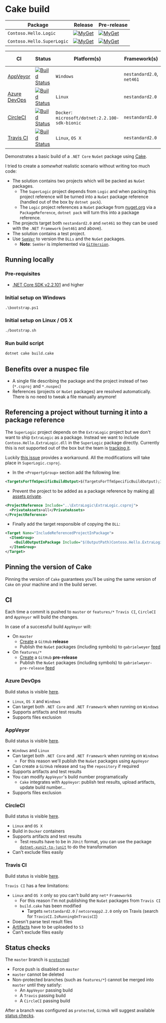 # Cake build

| Package | Release | Pre-release |
| --- | --- | --- |
| `Contoso.Hello.Logic` | [![MyGet][my-get-logic-r-badge]][my-get-logic-r] | [![MyGet][my-get-logic-pre-badge]][my-get-logic-pre] |
| `Contoso.Hello.SuperLogic` | [![MyGet][my-get-super-r-badge]][my-get-super-r] | [![MyGet][my-get-super-pre-badge]][my-get-super-pre] |

| CI | Status | Platform(s) | Framework(s) | Test Framework(s) |
| --- | --- | --- | --- | --- |
| [AppVeyor](#appveyor) | [![Build Status][app-veyor-shield]][app-veyor] | `Windows` | `nestandard2.0`, `net461` | `netcoreapp2.2.0`, `net461` |
| [Azure DevOps](#azure-devops) | [![Build Status][azure-devops-shield]][azure-devops] | `Linux` | `nestandard2.0` | `netcoreapp2.2.0` |
| [CircleCI](#circleci) | [![Build Status][circle-ci-shield]][circle-ci] | `Docker`: `microsoft/dotnet:2.2.100-sdk-bionic` | `nestandard2.0` | `netcoreapp2.2.0` |
| [Travis CI](#travis-ci) | [![Build Status][travis-ci-shield]][travis-ci] | `Linux`, `OS X` | `nestandard2.0` | `netcoreapp2.2.0` |

Demonstrates a basic build of a `.NET Core` `NuGet` package using [Cake][cake].

I tried to create a *somewhat* realistic scenario without writing too much code:

- The solution contains two projects which will be packed as `NuGet` packages.
  - The `SuperLogic` project depends from `Logic` and when packing this project reference will be turned into a `NuGet` package reference (handled out of the box by `dotnet pack`).
  - The `Logic` project references a `NuGet` package from [nuget.org][nuget-org] via a `PackageReference`, `dotnet pack` will turn this into a package reference.
- The projects target both `nestandard2.0` and `net461` so they can be used with the `.NET Framework` (`net461` and above).
- The solution contains a test project.
- Use [`SemVer`][semver] to version the `DLLs` and the `NuGet` packages.
  - **Note**: `SemVer` is implemented via [`GitVersion`][git-version].

## Running locally

### Pre-requisites

- [.NET Core SDK v2.2.101][dotnet-sdk] and higher

### Initial setup on Windows

```posh
.\bootstrap.ps1
```

### Initial setup on Linux / OS X

```bash
./bootstrap.sh
```

### Run build script

```bash
dotnet cake build.cake
```

## Benefits over a nuspec file

- A single file describing the package and the project instead of two (`*.csproj` and `*.nuspec`)
- References (projects or `NuGet` packages) are resolved automatically. There is no need to tweak a file manually anymore!

## Referencing a project without turning it into a package reference

The `SuperLogic` project depends on the `ExtraLogic` project but we don't want to ship `ExtraLogic` as a package. Instead we want to include `Contoso.Hello.ExtraLogic.dll` in the `SuperLogic` package directly. Currently this is not supported out of the box but the team is [tracking it][pack-issues].

Luckily [this issue][project-reference-dll-issue] provides a workaround. All the modifications will take place in `SuperLogic.csproj`.

- In the `<PropertyGroup>` section add the following line:

```xml
<TargetsForTfmSpecificBuildOutput>$(TargetsForTfmSpecificBuildOutput);IncludeReferencedProjectInPackage</TargetsForTfmSpecificBuildOutput>
```

- Prevent the project to be added as a package reference by making [all assets private][private-assets].

```xml
<ProjectReference Include="..\ExtraLogic\ExtraLogic.csproj">
  <PrivateAssets>all</PrivateAssets>
</ProjectReference>
```

- Finally add the target responsible of copying the `DLL`:

```xml
<Target Name="IncludeReferencedProjectInPackage">
  <ItemGroup>
    <BuildOutputInPackage Include="$(OutputPath)Contoso.Hello.ExtraLogic.dll" />
  </ItemGroup>
</Target>
```

## Pinning the version of Cake

Pinning the version of `Cake` guarantees you'll be using the same version of `Cake` on your machine and in the build server.

## CI

Each time a commit is pushed to `master` or `features/*` `Travis CI`, `CircleCI` and `AppVeyor` will build the changes.

In case of a successful build `AppVeyor` will:

- On `master`
  - [Create][github-release] a `GitHub` **release**
  - Publish the `NuGet` packages (including symbols) to `gabrielweyer` [feed][my-get-gabrielweyer-feed]
- On `features/*`
  - [Create][github-release] a `GitHub` **pre-release**
  - Publish the `NuGet` packages (including symbols) to `gabrielweyer-pre-release` [feed][my-get-gabrielweyer-pre-release-feed]

### Azure DevOps

Build status is visible [here][azure-devops].

- `Linux`, `OS X` and `Windows`
- Can target both `.NET Core` and `.NET Framework` when running on `Windows`
- Supports artifacts and test results
- Supports files exclusion

### AppVeyor

Build status is visible [here][app-veyor].

- `Windows` and `Linux`
- Can target both `.NET Core` and `.NET Framework` when running on `Windows`
  - For this reason we'll publish the `NuGet` packages using `AppVeyor`
- Can create a `GitHub` release and `tag` the `repository` if required
- Supports artifacts and test results
- You can modify `AppVeyor`'s build number programatically
  - `Cake` integrates with `AppVeyor`: publish test results, upload artifacts, update build number...
- Supports files exclusion

### CircleCI

Build status is visible [here][circle-ci].

- `Linux` and `OS X`
- Build in `Docker` containers
- Supports artifacts and test results
  - Test results have to be in `JUnit` format, you can use the package [`dotnet-xunit-to-junit`][xunit-to-junit] to do the transformation
- Can't exclude files easily

### Travis CI

Build status is visible [here][travis-ci].

`Travis CI` has a few limitations:

- `Linux` and `OS X` only so you can't build any `net*` `Framework`s
  - For this reason I'm not publishing the `NuGet` packages from `Travis CI`
  - `build.cake` has been modified
    - Targets `netstandard2.0` / `netcoreapp2.2.0` only on Travis (search for `TravisCI.IsRunningOnTravisCI`)
- Doesn't parse test result files
- [Artifacts][travis-artifacts] have to be uploaded to `S3`
- Can't exclude files easily

## Status checks

The `master` branch is [`protected`][github-protected-branch]:

- Force push is disabled on `master`
- `master` cannot be deleted
- Non-protected branches (such as `features/*`) cannot be merged into `master` until they satisfy:
  - An `AppVeyor` passing build
  - A `Travis` passing build
  - A `CircleCI` passing build

After a branch was configured as `protected`, `GitHub` will suggest available [status checks][github-status-checks].

[cake]: https://cakebuild.net/
[nuget-org]: https://www.nuget.org/
[build-cake]: build.cake
[semver]: https://semver.org/
[git-version]: https://gitversion.readthedocs.io/en/latest/
[pack-issues]: https://github.com/NuGet/Home/issues/6285
[project-reference-dll-issue]: https://github.com/NuGet/Home/issues/3891
[private-assets]: https://docs.microsoft.com/en-us/dotnet/core/tools/csproj#includeassets-excludeassets-and-privateassets
[travis-ci]: https://travis-ci.org/gabrielweyer/cake-build
[travis-ci-shield]: https://travis-ci.org/gabrielweyer/cake-build.svg?branch=master
[travis-artifacts]: https://docs.travis-ci.com/user/uploading-artifacts/
[app-veyor]: https://ci.appveyor.com/project/GabrielWeyer/cake-build
[app-veyor-shield]: https://ci.appveyor.com/api/projects/status/github/gabrielweyer/cake-build?branch=master&svg=true
[my-get-gabrielweyer-feed]: https://www.myget.org/feed/Packages/gabrielweyer
[my-get-gabrielweyer-pre-release-feed]: https://www.myget.org/feed/Packages/gabrielweyer-pre-release
[github-release]: https://github.com/gabrielweyer/cake-build/releases
[my-get-logic-r-badge]: https://img.shields.io/myget/gabrielweyer/v/Contoso.Hello.Logic.svg?label=MyGet
[my-get-logic-r]: https://www.myget.org/feed/gabrielweyer/package/nuget/Contoso.Hello.Logic
[my-get-logic-pre-badge]: https://img.shields.io/myget/gabrielweyer-pre-release/v/Contoso.Hello.Logic.svg?label=MyGet
[my-get-logic-pre]: https://www.myget.org/feed/gabrielweyer-pre-release/package/nuget/Contoso.Hello.Logic
[my-get-super-r-badge]: https://img.shields.io/myget/gabrielweyer/v/Contoso.Hello.SuperLogic.svg?label=MyGet
[my-get-super-r]: https://www.myget.org/feed/gabrielweyer/package/nuget/Contoso.Hello.SuperLogic
[my-get-super-pre-badge]: https://img.shields.io/myget/gabrielweyer-pre-release/v/Contoso.Hello.SuperLogic.svg?label=MyGet
[my-get-super-pre]: https://www.myget.org/feed/gabrielweyer-pre-release/package/nuget/Contoso.Hello.SuperLogic
[github-protected-branch]: https://help.github.com/articles/configuring-protected-branches/
[github-status-checks]: https://help.github.com/articles/enabling-required-status-checks/
[circle-ci]: https://circleci.com/gh/gabrielweyer/cake-build
[circle-ci-shield]: https://circleci.com/gh/gabrielweyer/cake-build/tree/master.svg?style=shield
[xunit-to-junit]: https://www.nuget.org/packages/dotnet-xunit-to-junit/
[dotnet-sdk]: https://dotnet.microsoft.com/download
[azure-devops-shield]: https://dev.azure.com/gabrielweyer/cake-build/_apis/build/status/Cake?branchName=master
[azure-devops]: https://dev.azure.com/gabrielweyer/cake-build/_build/latest?definitionId=12?branchName=master
